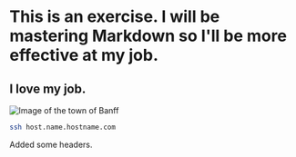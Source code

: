 # This is an exercise. I will be mastering Markdown so I'll be more effective at my job.

## I love my job.

![Image of the town of Banff](https://www.tripsavvy.com/thmb/1aXkdyIDI0OkKVHVC8fuvYHZDhY=/2125x1412/filters:fill(auto,1)/Banff-National-Park_janeteasche_Getty-Images-56a97eeb5f9b58b7d0fbf876.jpg)


```sh
ssh host.name.hostname.com
```









Added some headers.
